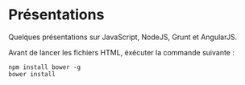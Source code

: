 # Présentations

Quelques présentations sur JavaScript, NodeJS, Grunt et AngularJS.

Avant de lancer les fichiers HTML, éxécuter la commande suivante :

```
npm install bower -g
bower install
```